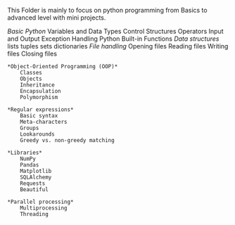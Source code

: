 This Folder is mainly to focus on python programming from Basics to advanced level with mini projects.
    
   *Basic Python*
        Variables and Data Types
        Control Structures
        Operators
        Input and Output
        Exception Handling
        Python Built-in Functions
    *Data structures*
        lists
        tuples
        sets
        dictionaries 
    *File handling*
        Opening files
        Reading files
        Writing files
        Closing files

    *Object-Oriented Programming (OOP)*
        Classes
        Objects
        Inheritance
        Encapsulation
        Polymorphism

    *Regular expressions* 
        Basic syntax
        Meta-characters
        Groups
        Lookarounds
        Greedy vs. non-greedy matching

    *Libraries*
        NumPy
        Pandas
        Matplotlib
        SQLAlchemy
        Requests
        Beautiful 

    *Parallel processing*
        Multiprocessing 
        Threading 

